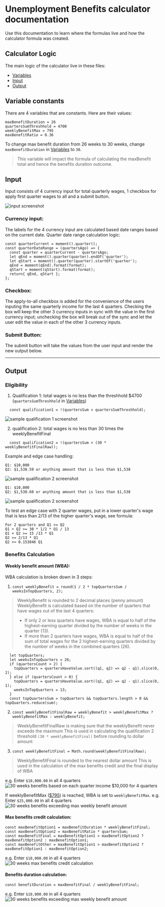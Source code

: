 # Unemployment Benefits calculator documentation
Use this documentation to learn where the formulas live and how the calculator formula was created.
## Calculator Logic
The main logic of the calculator live in these files:
- [Variables](../src/data/variables.json)
- [Input](../src/components/Form/index.js)
- [Output](../src/components/Form/output.js)

## Variable constants
There are 4 variables that are constants. Here are their values:
```
maxBenefitDuration = 26
quartersSumThreshhold = 4700
weeklyBenefitMax = 795
maxBenefitRatio = 0.36
```

To change max benefit duration from 26 weeks to 30 weeks, change `maxBenefitDuration` in [Variables](../src/data/variables.json) to `30`.
> This variable will impact the formula of calculating the maxBenefit total and hence the benefits duration outcome.

## Input

Input consists of 4 currency input for total quarterly wages, 1 checkbox for apply first quarter wages to all and a submit button.

![input screenshot](./media/input.png)


### Currency input:
The labels for the 4 currency input are calculated based date ranges based on the current date.
Quarter date range calculation logic:
```
const quarterCurrent = moment().quarter();
const quarterDateRange = (quartersAgo) => {
  const quarter = quarterCurrent - quartersAgo;
  let qEnd = moment().quarter(quarter).endOf('quarter');
  let qStart = moment().quarter(quarter).startOf('quarter');
  qEnd = moment(qEnd).format(format);
  qStart = moment(qStart).format(format);
  return{ qEnd, qStart };
};
```

### Checkbox:
The apply-to-all checkbox is added for the convenience of the users inputing the same quarterly income for the last 4 quarters. Checking the box will keep the other 3 currency inputs in sync with the value in the first currency input; unchecking the box will break out of the sync and let the user edit the value in each of the other 3 currency inputs.

### Submit Button:
The submit button will take the values from the user input and render the new output below.


----
## Output

### Eligibility
1. Qualification 1: total wages is no less than the threshhold $4700 (`quartersSumThreshhold` in [Variables](../src/data/variables.json))
```
  const qualification1 = !(quartersSum < quartersSumThreshhold);
```
![sample qualification 1 screenshot](./media/output-disqualification1.png)

2. qualification 2: total wages is no less than 30 times the weeklyBenefitFinal
```
  const qualification2 = !(quartersSum < (30 * weeklyBenefitFinalRaw));
```
Example and edge case handling:
```
Q1: $10,000
Q2: $1,538.59 or anything amount that is less than $1,538
```
![sample qualification 2 screenshot](./media/output-disqualification2-fail.png)

```
Q1: $10,000
Q2: $1,538.60 or anything amount that is less than $1,538
```
![sample qualification 2 screenshot](./media/output-disqualification2-pass.png)

To test an edge case with 2 quarter wages, put in a lower quarter's wage that is less than 2/13 of the higher quarter's wage, see formula:
```
For 2 quarters and Q1 >= Q2
Q1 + Q2 >= 30 * 1/2 * Q1 / 13
Q1 + Q2 >= 15 /13 * Q1
Q2 >= 2/13 * Q1
Q2 >≈ 0.153846 Q1
```


### Benefits Calculation
#### Weekly benefit amount (WBA):
WBA calculation is broken down in 3 steps:
1. `const weeklyBenefit = round(1 / 2 * topQuartersSum / weeksInTopQuarters, 2);`

> WeeklyBenefit is rounded to 2 decimal places (penny amount)
> WeeklyBenefit is calculated based on the number of quarters that have wages out of the last 4 quarters:
> - If only 2 or less quarters have wages, WBA is equal to half of the highest-earning quarter divided by the number of weeks in the quarter (13).
> - If more than 2 quarters have wages, WBA is equal to half of the sum of total wages for the 2 highest-earning quarters divided by the number of weeks in the combined quarters (26).
```
  let topQuarters;
  let weeksInTopQuarters = 26;
  if (quartersCount > 2) {
    topQuarters = quartersHaveValue.sort((q1, q2) => q2 - q1).slice(0, 2);
  } else if (quartersCount > 0) {
    topQuarters = quartersHaveValue.sort((q1, q2) => q2 - q1).slice(0, 1);
    weeksInTopQuarters = 13;
  }
  const topQuartersSum = topQuarters && topQuarters.length > 0 && topQuarters.reduce(sum);
```
2. `const weeklyBenefitFinalRaw = weeklyBenefit > weeklyBenefitMax ? weeklyBenefitMax : weeklyBenefit;`
> WeeklyBenefitFinalRaw is making sure that the weeklyBenefit never exceeds the maximum
> This is used in calculating the qualification 2 threshold `(30 * weeklyBenefitFinal)` before rounding to dollar amount
3. `const weeklyBenefitFinal = Math.round(weeklyBenefitFinalRaw);`
> WeeklyBenefitFinal is rounded to the nearest dollar amount
> This is used in the calculation of the max benefits credit and the final display of WBA

e.g. Enter `$10,000.00` in all 4 quarters
![30 weeks benefits based on each quarter income $10,000 for 4 quarters](./media/output-30-wba.png)

If weeklyBenefitMax ([\$795](../src/data/variables.json)) is reached, WBA is set to `weeklyBenefitMax`.
e.g. Enter `$25,000.00` in all 4 quarters
![30 weeks benefits exceeding max weekly benefit amount](./media/output-30-max-wba.png)

#### Max benefits credit calculation:
```
const maxBenefitOption1 = maxBenefitDuration * weeklyBenefitFinal;
const maxBenefitOption2 = maxBenefitRatio * quartersSum;
const maxBenefitFinal = maxBenefitOption1 > maxBenefitOption2 ? maxBenefitOption2 : maxBenefitOption1;
const maxBenefitOther = maxBenefitOption1 > maxBenefitOption2 ? maxBenefitOption1 : maxBenefitOption2;
```
e.g. Enter `$10,000.00` in all 4 quarters
![30 weeks max benefits credit calculation](./media/output-30-max.png)
#### Benefits duration calculation:
```
const benefitDuration = maxBenefitFinal / weeklyBenefitFinal;
```
e.g. Enter `$10,000.00` in all 4 quarters
![30 weeks benefits exceeding max weekly benefit amount](./media/output-30-duration.png)
